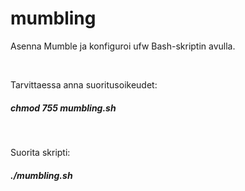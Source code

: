 # mumbling

Asenna Mumble ja konfiguroi ufw Bash-skriptin avulla.

</br>

Tarvittaessa anna suoritusoikeudet:
##### chmod 755 mumbling.sh

</br>

Suorita skripti:
##### ./mumbling.sh
